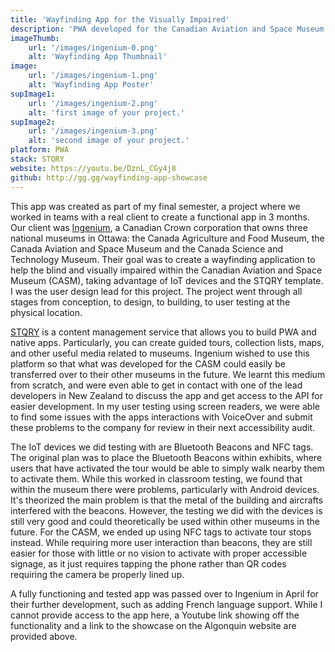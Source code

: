 ```yaml
---
title: 'Wayfinding App for the Visually Impaired'
description: 'PWA developed for the Canadian Aviation and Space Museum.'
imageThumb:
    url: '/images/ingenium-0.png'
    alt: 'Wayfinding App Thumbnail'
image:
    url: '/images/ingenium-1.png'
    alt: 'Wayfinding App Poster'
supImage1:
    url: '/images/ingenium-2.png'
    alt: 'first image of your project.'
supImage2:
    url: '/images/ingenium-3.png'
    alt: 'second image of your project.'
platform: PWA
stack: STQRY
website: https://youtu.be/DznL_CGy4j8
github: http://gg.gg/wayfinding-app-showcase
---
```


This app was created as part of my final semester, a project where we worked in teams with a real client to create a functional app in 3 months. Our client was <a href="https://ingeniumcanada.org/">Ingenium</a>, a Canadian Crown corporation that owns three national museums in Ottawa: the Canada Agriculture and Food Museum, the Canada Aviation and Space Museum and the Canada Science and Technology Museum. Their goal was to create a wayfinding application to help the blind and visually impaired within the Canadian Aviation and Space Museum (CASM), taking advantage of IoT devices and the STQRY template. I was the user design lead for this project. The project went through all stages from conception, to design, to building, to user testing at the physical location.

<a href="https://stqry.com/">STQRY</a> is a content management service that allows you to build PWA and native apps. Particularly, you can create guided tours, collection lists, maps, and other useful media related to museums. Ingenium wished to use this platform so that what was developed for the CASM could easily be transferred over to their other museums in the future. We learnt this medium from scratch, and were even able to get in contact with one of the lead developers in New Zealand to discuss the app and get access to the API for easier development. In my user testing using screen readers, we were able to find some issues with the apps interactions with VoiceOver and submit these problems to the company for review in their next accessibility audit.

The IoT devices we did testing with are Bluetooth Beacons and NFC tags. The original plan was to place the Bluetooth Beacons within exhibits, where users that have activated the tour would be able to simply walk nearby them to activate them. While this worked in classroom testing, we found that within the museum there were problems, particularly with Android devices. It's theorized the main problem is that the metal of the building and aircrafts interfered with the beacons. However, the testing we did with the devices is still very good and could theoretically be used within other museums in the future. For the CASM, we ended up using NFC tags to activate tour stops instead. While requiring more user interaction than beacons, they are still easier for those with little or no vision to activate with proper accessible signage, as it just requires tapping the phone rather than QR codes requiring the camera be properly lined up.

A fully functioning and tested app was passed over to Ingenium in April for their further development, such as adding French language support. While I cannot provide access to the app here, a Youtube link showing off the functionality and a link to the showcase on the Algonquin website are provided above.
